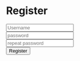 <!DOCTYPE html>
<html lang="en">
<head>
    <meta charset="UTF-8">
    <meta name="viewport" content="width=device-width, initial-scale=1.0">
    <title>Регистрация аккаунта</title>
    <link rel="stylesheet" href="style.css">
</head>
<body>
    <div class="register">
        <form action="">
            <h1>Register</h1>
        <div class="input-reg">
            <input type="text" placeholder="Username" required>
        </div>
        <div class="input-reg">
            <input type="password" placeholder="password" required>
        </div>
        <div class="input-reg">
            <input type="repeat password" placeholder="repeat password" required>
        </div>
        <button type="submit" class="btn">Register</button>
        </form>
    </div>
</body>
</html>
